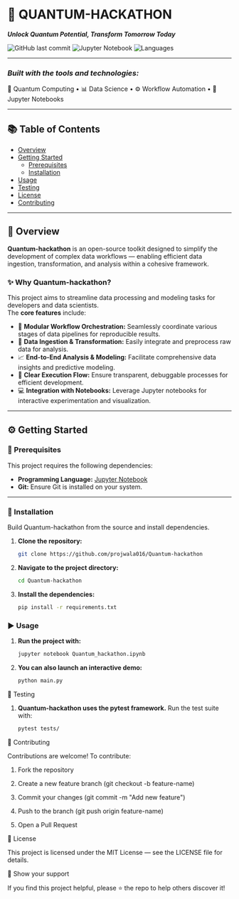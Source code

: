 # 🚀 QUANTUM-HACKATHON  
**_Unlock Quantum Potential, Transform Tomorrow Today_**



![GitHub last commit](https://img.shields.io/github/last-commit/projwala016/Quantum-hackathon?style=for-the-badge&color=brightgreen)
![Jupyter Notebook](https://img.shields.io/badge/Jupyter_Notebook-100%25-blue?style=for-the-badge)
![Languages](https://img.shields.io/github/languages/count/projwala016/Quantum-hackathon?style=for-the-badge&color=blueviolet)

---

### _Built with the tools and technologies:_
🧠 Quantum Computing • 📊 Data Science • ⚙️ Workflow Automation • 🧩 Jupyter Notebooks

---

## 📚 Table of Contents
- [Overview](#overview)
- [Getting Started](#getting-started)
  - [Prerequisites](#prerequisites)
  - [Installation](#installation)
- [Usage](#usage)
- [Testing](#testing)
- [License](#license)
- [Contributing](#contributing)

---

## 🧩 Overview
**Quantum-hackathon** is an open-source toolkit designed to simplify the development of complex data workflows — enabling efficient data ingestion, transformation, and analysis within a cohesive framework.

### ✨ Why Quantum-hackathon?
This project aims to streamline data processing and modeling tasks for developers and data scientists.  
The **core features** include:

- 🔄 **Modular Workflow Orchestration:** Seamlessly coordinate various stages of data pipelines for reproducible results.  
- 🧮 **Data Ingestion & Transformation:** Easily integrate and preprocess raw data for analysis.  
- 📈 **End-to-End Analysis & Modeling:** Facilitate comprehensive data insights and predictive modeling.  
- 🧾 **Clear Execution Flow:** Ensure transparent, debuggable processes for efficient development.  
- 💻 **Integration with Notebooks:** Leverage Jupyter notebooks for interactive experimentation and visualization.

---

## ⚙️ Getting Started

### 🔧 Prerequisites
This project requires the following dependencies:
- **Programming Language:** [Jupyter Notebook](https://jupyter.org/)
- **Git:** Ensure Git is installed on your system.

---

### 🧱 Installation
Build Quantum-hackathon from the source and install dependencies.

1. **Clone the repository:**
   ```bash
   git clone https://github.com/projwala016/Quantum-hackathon

2. **Navigate to the project directory:**
   ```bash
   cd Quantum-hackathon
3. **Install the dependencies:**
   ```bash
   pip install -r requirements.txt
### ▶️ Usage
1. **Run the project with:**
   ```bash
   jupyter notebook Quantum_hackathon.ipynb

2. **You can also launch an interactive demo:**
   ```bash
   python main.py

🧪 Testing

1. **Quantum-hackathon uses the pytest framework.**
    Run the test suite with:
    ```bash
    pytest tests/

🤝 Contributing

Contributions are welcome!
To contribute:

1. Fork the repository

2. Create a new feature branch (git checkout -b feature-name)

3. Commit your changes (git commit -m "Add new feature")

4. Push to the branch (git push origin feature-name)

5. Open a Pull Request

📜 License

This project is licensed under the MIT License — see the LICENSE
file for details.

🌟 Show your support

If you find this project helpful, please ⭐ the repo to help others discover it!
   

